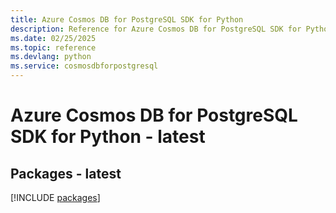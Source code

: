```yaml
---
title: Azure Cosmos DB for PostgreSQL SDK for Python
description: Reference for Azure Cosmos DB for PostgreSQL SDK for Python
ms.date: 02/25/2025
ms.topic: reference
ms.devlang: python
ms.service: cosmosdbforpostgresql
---
```

# Azure Cosmos DB for PostgreSQL SDK for Python - latest
## Packages - latest
[!INCLUDE [packages](cosmos-db-for-postgresql-index.md)]